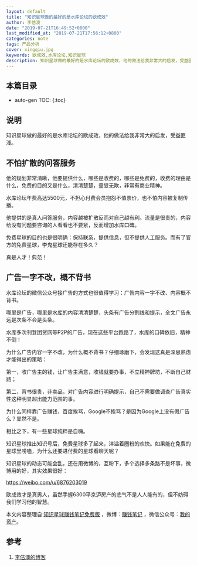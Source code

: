 ```yaml
---
layout: default
title: "知识星球做的最好的是水库论坛的欧成效"
author: 李佶澳
date: "2019-07-21T16:49:52+0800"
last_modified_at: "2019-07-21T17:56:12+0800"
categories: note
tags: 产品分析
cover: xingqiu.jpg
keywords: 欧成效,水库论坛,知识星球
description: 知识星球做的最好的是水库论坛的欧成效，他的做法给我非常大的启发，受益匪浅。欧成效才是真男人，不妨碍我们学习他的智慧
---
```


## 本篇目录

* auto-gen TOC:
{:toc}

## 说明

知识星球做的最好的是水库论坛的欧成效，他的做法给我非常大的启发，受益匪浅。

## 不怕扩散的问答服务

他的规划非常清晰，他要提供什么，哪些是收费的，哪些是免费的，收费的理由是什么，免费的目的又是什么，清清楚楚，童叟无欺，非常有商业精神。

水库论坛年费高达5500元，不担心付费会员抱怨不值票价，也不怕内容被复制传播。

他提供的是真人问答服务，内容越被扩散反而对自己越有利。流量是很贵的，内容给没有问题要咨询的人看看也不要紧，反而增加水库口碑。

免费星球的目的也是很明确：保持联系，提供信息，但不提供人工服务。而有了官方的免费星球，李鬼星球还能存在多久？

真是人才！典范！

## 广告一字不改，概不背书

水库论坛的微信公众号接广告的方式也很值得学习：广告内容一字不改、内容概不背书。

哪里是广告，哪里是水库的内容清清楚楚，头条有广告分割线和提示，全文广告永远是次条不会是头条。

水库多次刊登团贷网等P2P的广告，现在这些平台跑路了，水库的口碑依旧，精神不倒！

为什么广告内容一字不改，为什么概不背书？仔细琢磨下，会发现这真是深思熟虑才能得出的策略：

第一，收广告主的钱，让广告主满意，收钱就要办事，不立精神牌坊，不断自己财路；

第二，背书很贵，非卖品，对广告内容进行明确提示，自己不需要做调查广告真实性这种明显超出能力范围的事。

为什么同样靠广告赚钱，百度挨骂，Google不挨骂？是因为Google上没有假广告么？显然不是。

相比之下，有一些星球纯粹是自嗨。

知识星球推出知识号后，免费星球多了起来，洋溢着圈粉的欢快。如果能在免费的星球里唠嗑，为什么还要进付费的星球看聊天呢？

知识星球的动态可能会乱，还在用微博的，互粉下，多个选择多条路不是坏事，微博用的好，其实效果很好：

[https://weibo.com/u/6876203019 ](https://weibo.com/u/6876203019)

欧成效才是真男人，虽然手握6300平京沪房产的底气不是人人能有的，但不妨碍我们学习他的智慧。

本文内容整理自 [知识星球赚钱笔记免费版](https://t.zsxq.com/QjUzJmi) ，微博：[赚钱笔记](https://weibo.com/6876203019/profile?rightmod=1&wvr=6&mod=personinfo&is_all=1) ，微信公众号：[我的资产](https://www.lijiaocn.com/img/invest.jpg)。

## 参考

1. [李佶澳的博客][1]

[1]: https://www.lijiaocn.com "李佶澳的博客"

